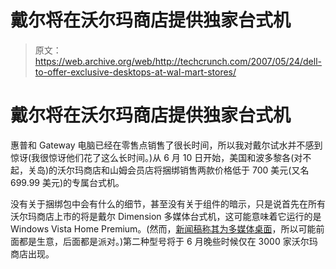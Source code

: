 # 戴尔将在沃尔玛商店提供独家台式机

> 原文：<https://web.archive.org/web/http://techcrunch.com/2007/05/24/dell-to-offer-exclusive-desktops-at-wal-mart-stores/>

# 戴尔将在沃尔玛商店提供独家台式机

惠普和 Gateway 电脑已经在零售点销售了很长时间，所以我对戴尔试水并不感到惊讶(我很惊讶他们花了这么长时间。)从 6 月 10 日开始，美国和波多黎各(对不起，关岛)的沃尔玛商店和山姆会员店将捆绑销售两款价格低于 700 美元(又名 699.99 美元)的专属台式机。

没有关于捆绑包中会有什么的细节，甚至没有关于组件的暗示，只是说首先在所有沃尔玛商店上市的将是戴尔 Dimension 多媒体台式机，这可能意味着它运行的是 Windows Vista Home Premium。(然而，[新闻稿称其为多媒体桌面](https://web.archive.org/web/20200806011756/http://www.walmartfacts.com/articles/5060.aspx)，所以可能前面都是生意，后面都是派对。)第二种型号将于 6 月晚些时候仅在 3000 家沃尔玛商店出现。